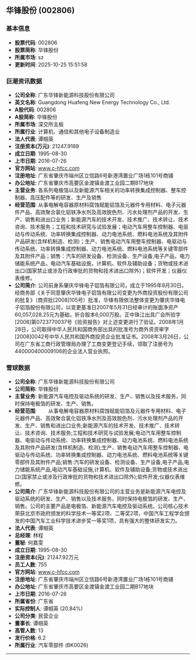## 华锋股份 (002806)

### 基本信息

- **股票代码**: 002806
- **股票简称**: 华锋股份
- **所属市场**: sz
- **更新时间**: 2025-10-25 15:51:58

### 巨潮资讯数据

- **公司全称**: 广东华锋新能源科技股份有限公司
- **英文名称**: Guangdong Huafeng New Energy Technology Co., Ltd.
- **A股代码**: 002806
- **A股简称**: 华锋股份
- **所属市场**: 深交所主板
- **所属行业**: 计算机、通信和其他电子设备制造业
- **法人代表**: 谭帼英
- **注册资本(万元)**: 21247.9189
- **成立日期**: 1995-08-30
- **上市日期**: 2016-07-26
- **官方网站**: www.c-hfcc.com
- **注册地址**: 广东省肇庆市端州区立信路6号新港湾置业广场1栋101号商铺
- **办公地址**: 广东省肇庆市高要区金渡镇金渡工业园二期B17地块
- **主营业务**: 各系列电极箔以及新能源汽车相关的功率转换集成控制器、整车控制器、高压配件等的研发、生产及销售
- **经营范围**: 从事电解电容器原材料腐蚀赋能铝箔及元器件专用材料、电子元器件产品、高效聚合氯化铝铁净水剂及高效脱色剂、污水处理剂产品的开发、生产、销售和进出口业务；新能源汽车的技术开发、技术推广、技术转让、技术咨询、技术服务；工程和技术研究与试验发展；电动汽车用整车控制器、电驱动与传动系统、功率转换集成控制器、动力电池系统、燃料电池系统及其附件产品研发(含样机制造、检测)；生产、销售电动汽车用整车控制器、电驱动与传动系统、功率转换集成控制器、动力电池系统、燃料电池系统等关键零部件及其附件产品；销售：汽车的研发设备、检测设备、生产设备,电子产品，电力储能系统产品，电动汽车基础设施，计算机、软件及辅助设备；货物或技术进出口(国家禁止或涉及行政审批的货物和技术进出口除外)；软件开发；仪器仪表维修。
- **公司简介**: 公司前身系肇庆华锋电子铝箔有限公司，成立于1995年8月30日。经商务部《关于同意肇庆华锋电子铝箔有限公司变更为外商投资股份有限公司的批复》（商资批[2008]105号）批准，华锋有限依法整体变更为肇庆华锋电子铝箔股份有限公司，以变更基准日2007年5月31日经审计的账面净资产60,057,028.25元为基础，折合股本6,000万股。正中珠江出具广会所验字[2008]第0723770037号《验资报告》对上述变更进行了验证。2008年1月28日，公司取得中华人民共和国商务部出具的批准号为商外资资审字[2008]0042号中华人民共和国外商投资企业批准证书。2008年3月26日，公司在广东省工商行政管理局办理了工商变更登记手续，领取了注册号为440000400009106的企业法人营业执照。

### 雪球数据

- **公司全称**: 广东华锋新能源科技股份有限公司
- **公司简称**: 华锋股份
- **主营业务**: 新能源汽车电控及驱动系统的研发、生产、销售以及技术服务，同时保持电极箔的研发、生产、销售。
- **经营范围**: 　　从事电解电容器原材料腐蚀赋能铝箔及元器件专用材料、电子元器件产品、高效聚合氯化铝铁净水剂及高效脱色剂、污水处理剂产品的开发、生产、销售和进出口业务;新能源汽车的技术开发、技术推广、技术转让、技术咨询、技术服务;工程和技术研究与试验发展;电动汽车用整车控制器、电驱动与传动系统、功率转换集成控制器、动力电池系统、燃料电池系统及其附件产品研发(含样机制造、检测);生产、销售电动汽车用整车控制器、电驱动与传动系统、功率转换集成控制器、动力电池系统、燃料电池系统等关键零部件及其附件产品;销售:汽车的研发设备、检测设备、生产设备,电子产品,电力储能系统产品,电动汽车基础设施,计算机、软件及辅助设备;货物或技术进出口(国家禁止或涉及行政审批的货物和技术进出口除外);软件开发;仪器仪表维修。
- **公司简介**: 广东华锋新能源科技股份有限公司的主营业务是新能源汽车电控及驱动系统的研发、生产、销售以及技术服务，同时保持电极箔的研发、生产、销售。公司的主要产品是电极箔、新能源汽车电控及驱动系统。公司核心技术荣获北京市政府颁发的科学技术一等奖2项、二等奖2项，中国汽车工程学会颁发的中国汽车工业科学技术进步奖一等奖1项，具有强大的整体研发实力。
- **法人代表**: 谭帼英
- **总经理**: 林程
- **董秘**: 何嘉雯
- **成立日期**: 1995-08-30
- **注册资本(元)**: 21247.92万元
- **员工人数**: 755
- **官方网站**: www.c-hfcc.com
- **注册地址**: 广东省肇庆市端州区立信路6号新港湾置业广场1栋101号商铺
- **办公地址**: 广东省肇庆市高要区金渡镇金渡工业园二期B17地块
- **上市日期**: 2016-07-26
- **所属省份**: 广东省
- **实际控制人**: 谭帼英 (20.84%)
- **公司分类**: 民营企业
- **董事长**: 谭帼英
- **高管人数**: 13
- **发行价格**: 6.2
- **所属行业**: 汽车零部件 (BK0026)

---